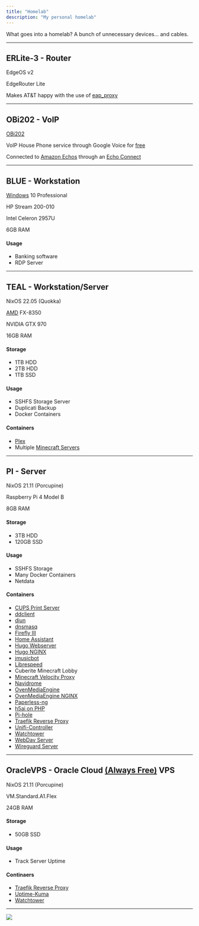 ```yaml
---
title: "Homelab"
description: "My personal homelab"
---
```


What goes into a homelab? A bunch of unnecessary devices... and cables.

---

## ERLite-3 - Router

EdgeOS v2

EdgeRouter Lite

Makes AT&T happy with the use of [eap_proxy](https://github.com/jaysoffian/eap_proxy)

---
## OBi202 - VoIP

[OBi202](https://www.obitalk.com/info/products/obi202)

VoIP House Phone service through Google Voice for [free](https://www.youtube.com/watch?v=DRmv6vmFHjo)

Connected to [Amazon Echos](https://www.youtube.com/watch?v=IRmGZSdH2qY) through an [Echo Connect](https://www.amazon.com/dp/B076ZRFP6Y)

---
## BLUE - Workstation

[Windows](https://youtu.be/Zu0l-Ac7fTU) 10 Professional

HP Stream 200-010

Intel Celeron 2957U

6GB RAM

#### Usage
 - Banking software
 - RDP Server

---
## TEAL - Workstation/Server

NixOS 22.05 (Quokka)

[AMD](https://youtu.be/zAEXuONMJCQ?t=45) FX-8350

NVIDIA GTX 970

16GB RAM

#### Storage
 - 1TB HDD
 - 2TB HDD
 - 1TB SSD

#### Usage
 - SSHFS Storage Server
 - Duplicati Backup
 - Docker Containers

#### Containers
 - [Plex](https://github.com/linuxserver/docker-plex)
 - Multiple [Minecraft Servers](https://github.com/itzg/docker-minecraft-server)

---
## PI - Server

NixOS 21.11 (Porcupine)

Raspberry Pi 4 Model B

8GB RAM

#### Storage
 - 3TB HDD
 - 120GB SSD

#### Usage
 - SSHFS Storage
 - Many Docker Containers
 - Netdata

#### Containers
 - [CUPS Print Server](https://github.com/chuckcharlie/cups-avahi-airprint)
 - [ddclient](https://github.com/linuxserver/docker-ddclient)
 - [diun](https://crazymax.dev/diun/install/docker/)
 - [dnsmasq](https://github.com/LegitMagic/misc/tree/master/dnsmasq_docker)
 - [Firefly III](https://docs.firefly-iii.org/firefly-iii/installation/docker/)
 - [Home Assistant](https://www.home-assistant.io/installation/generic-x86-64#install-home-assistant-container)
 - [Hugo Webserver](https://github.com/klakegg/docker-hugo)
 - [Hugo NGINX](https://github.com/nginxinc/docker-nginx)
 - [jmusicbot](https://github.com/craumix/jmb-container)
 - [Librespeed](https://github.com/librespeed/speedtest/blob/master/doc_docker.md)
 - Cuberite Minecraft Lobby
 - [Minecraft Velocity Proxy](https://github.com/itzg/docker-bungeecord)
 - [Navidrome](https://www.navidrome.org/docs/installation/docker/)
 - [OvenMediaEngine](https://airensoft.gitbook.io/ovenmediaengine/getting-started#running-with-docker)
 - [OvenMediaEngine NGINX](https://github.com/nginxinc/docker-nginx)
 - [Paperless-ng](https://paperless-ng.readthedocs.io/en/latest/setup.html#setup-docker-hub)
 - [h5ai on PHP](https://github.com/docker-library/php)
 - [Pi-hole](https://github.com/pi-hole/docker-pi-hole)
 - [Traefik Reverse Proxy](https://github.com/traefik/traefik-library-image)
 - [Unifi-Controller](https://hub.docker.com/r/linuxserver/unifi-controller)
 - [Watchtower](https://github.com/containrrr/watchtower)
 - [WebDav Server](https://rclone.org/install/#install-with-docker)
 - [Wireguard Server](https://github.com/linuxserver/docker-wireguard)

---
## OracleVPS - Oracle Cloud [(Always Free)](https://www.oracle.com/cloud/free/) VPS

NixOS 21.11 (Porcupine)

VM.Standard.A1.Flex

24GB RAM

#### Storage
 - 50GB SSD

#### Usage
 - Track Server Uptime

#### Continaers
 - [Traefik Reverse Proxy](https://github.com/traefik/traefik-library-image)
 - [Uptime-Kuma](https://github.com/louislam/uptime-kuma)
 - [Watchtower](https://github.com/containrrr/watchtower)

---
<img src="https://img.shields.io/date/1648041671?label=Last%20Updated&style=for-the-badge">
